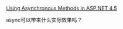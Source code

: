 [Using Asynchronous Methods in ASP.NET 4.5](https://www.asp.net/web-forms/overview/performance-and-caching/using-asynchronous-methods-in-aspnet-45)

async可以带来什么实际效果吗？

